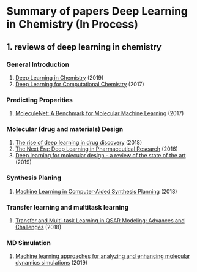 # Summary of papers Deep Learning in Chemistry (In Process)
## 1. reviews of deep learning in chemistry
  ### General Introduction
  1. [Deep Learning in Chemistry](https://pubs.acs.org/doi/10.1021/acs.jcim.9b00266) (2019)
  2. [Deep Learning for Computational Chemistry](https://onlinelibrary.wiley.com/doi/epdf/10.1002/jcc.24764) (2017)
  ### Predicting Properities
  1. [MoleculeNet: A Benchmark for Molecular Machine Learning](https://arxiv.org/abs/1703.00564) (2017)
  ### Molecular (drug and materials) Design
  1. [The rise of deep learning in drug discovery](https://www.sciencedirect.com/science/article/pii/S1359644617303598) (2018)
  2. [The Next Era: Deep Learning in Pharmaceutical Research](https://www.ncbi.nlm.nih.gov/pubmed/27599991) (2016)
  3. [Deep learning for molecular design - a review of the state of the art](https://arxiv.org/abs/1903.04388) (2019)
  ### Synthesis Planing
  1. [Machine Learning in Computer-Aided Synthesis Planning](https://pubs.acs.org/doi/10.1021/acs.accounts.8b00087) (2018)
  ### Transfer learning and multitask learning
  1. [Transfer and Multi-task Learning in QSAR Modeling: Advances and Challenges](https://www.ncbi.nlm.nih.gov/pmc/articles/PMC5807924/) (2018)
  ### MD Simulation
  1. [Machine learning approaches for analyzing and enhancing molecular dynamics simulations](https://arxiv.org/abs/1909.11748) (2019)
